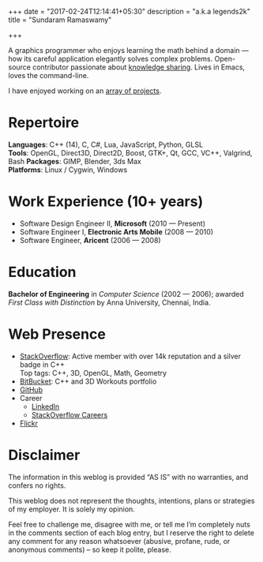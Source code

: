 +++
date = "2017-02-24T12:14:41+05:30"
description = "a.k.a legends2k"
title = "Sundaram Ramaswamy"

+++

A graphics programmer who enjoys learning the math behind a domain — how its careful application elegantly solves complex problems.  Open-source contributor passionate about [knowledge 
sharing](https://stackoverflow.com/users/183120/legends2k).  Lives in Emacs, loves the command-line.

I have enjoyed working on an [array of projects](/projects).

Repertoire
==========
**Languages**: C++ (14), C, C#, Lua, JavaScript, Python, GLSL  
**Tools**: OpenGL, Direct3D, Direct2D, Boost, GTK+, Qt, GCC, VC++, Valgrind, Bash
**Packages**: GIMP, Blender, 3ds Max  
**Platforms**: Linux / Cygwin, Windows

Work Experience (10+ years)
===============

* Software Design Engineer II, **Microsoft** (2010 — Present)
* Software Engineer I, **Electronic Arts Mobile** (2008 — 2010)
* Software Engineer, **Aricent** (2006 — 2008)


Education
=========

**Bachelor of Engineering** in *Computer Science* (2002 — 2006); awarded *First Class with Distinction* by Anna University, Chennai, India.


Web Presence
============

* [StackOverflow](https://stackoverflow.com/users/183120/legends2k): Active member with over 14k reputation and a silver badge in C++  
Top tags: C++, 3D, OpenGL, Math, Geometry
* [BitBucket](https://bitbucket.org/rmsundaram/tryouts/overview): C++ and 3D Workouts portfolio 
* [GitHub](https://github.com/legends2k)
* Career
    + [LinkedIn](https://in.linkedin.com/in/sundaram-ramaswamy-1a0b2024)
    + [StackOverflow Careers](http://stackoverflow.com/story/legends2k)
* [Flickr](http://www.flickr.com/legends2k)

Disclaimer
==========
The information in this weblog is provided “AS IS” with no warranties, and confers no rights.

This weblog does not represent the thoughts, intentions, plans or strategies of my employer. It is solely my opinion.

Feel free to challenge me, disagree with me, or tell me I’m completely nuts in the comments section of each blog entry, but I reserve the right to delete any comment for any reason whatsoever (abusive, profane, rude, or anonymous comments) – so keep it polite, please.
